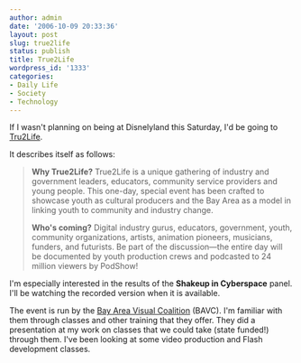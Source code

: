 ```yaml
---
author: admin
date: '2006-10-09 20:33:36'
layout: post
slug: true2life
status: publish
title: True2Life
wordpress_id: '1333'
categories:
- Daily Life
- Society
- Technology
---
```

If I wasn't planning on being at Disnelyland this Saturday, I'd be going to <a href="http://www.bavc.org/true2life">Tru2Life</a>.

It describes itself as follows:
<blockquote><strong>Why True2Life?</strong> True2Life is a unique gathering of industry and government leaders, educators, community service providers and young people. This one-day, special event has been crafted to showcase youth as cultural producers and the Bay Area as a model in linking youth to community and industry change.

<strong>Who's coming?</strong> Digital industry gurus, educators, government, youth, community organizations, artists, animation pioneers, musicians, funders, and futurists. Be part of the discussion—the entire day will be documented by youth production crews and podcasted to 24 million viewers by PodShow!</blockquote>
I'm especially interested in the results of the <strong>Shakeup in Cyberspace</strong> panel. I'll be watching the recorded version when it is available.

The event is run by the <a href="http://www.bavc.org/">Bay Area Visual Coalition</a> (BAVC). I'm familiar with them through classes and other training that they offer. They did a presentation at my work on classes that we could take (state funded!) through them. I've been looking at some video production and Flash development classes.
